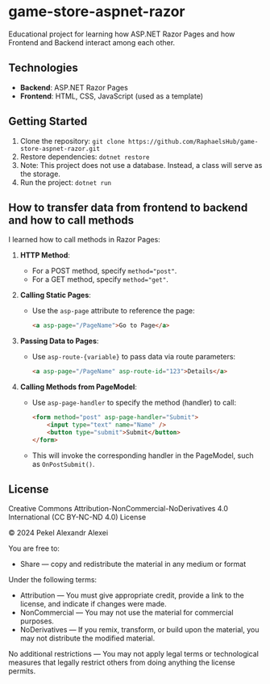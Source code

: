 # game-store-aspnet-razor
Educational project for learning how ASP.NET Razor Pages and how Frontend and Backend interact among each other.

## Technologies
- **Backend**: ASP.NET Razor Pages
- **Frontend**: HTML, CSS, JavaScript (used as a template)

## Getting Started
1. Clone the repository: `git clone https://github.com/RaphaelsHub/game-store-aspnet-razor.git`
2. Restore dependencies: `dotnet restore`
3. Note: This project does not use a database. Instead, a class will serve as the storage.
4. Run the project: `dotnet run`


## How to transfer data from frontend to backend and how to call methods
I learned how to call methods in Razor Pages:  

1. **HTTP Method**:  
   - For a POST method, specify `method="post"`.  
   - For a GET method, specify `method="get"`.  

2. **Calling Static Pages**:  
   - Use the `asp-page` attribute to reference the page:  
     ```html
     <a asp-page="/PageName">Go to Page</a>
     ```

3. **Passing Data to Pages**:  
   - Use `asp-route-{variable}` to pass data via route parameters:  
     ```html
     <a asp-page="/PageName" asp-route-id="123">Details</a>
     ```

4. **Calling Methods from PageModel**:  
   - Use `asp-page-handler` to specify the method (handler) to call:  
     ```html
     <form method="post" asp-page-handler="Submit">
         <input type="text" name="Name" />
         <button type="submit">Submit</button>
     </form>
     ```  
   - This will invoke the corresponding handler in the PageModel, such as `OnPostSubmit()`.

## License
Creative Commons Attribution-NonCommercial-NoDerivatives 4.0 International (CC BY-NC-ND 4.0) License

© 2024 Pekel Alexandr Alexei

You are free to:
- Share — copy and redistribute the material in any medium or format

Under the following terms:
- Attribution — You must give appropriate credit, provide a link to the license, and indicate if changes were made.
- NonCommercial — You may not use the material for commercial purposes.
- NoDerivatives — If you remix, transform, or build upon the material, you may not distribute the modified material.

No additional restrictions — You may not apply legal terms or technological measures that legally restrict others from doing anything the license permits.
